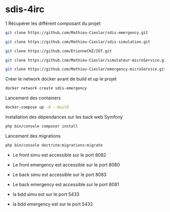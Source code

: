# sdis-4irc


1 Récupérer les différent composant du projet


```bash
git clone https://github.com/Mathieu-Cieslar/sdis-emergency.git
```
```bash
git clone https://github.com/Mathieu-Cieslar/sdis-simulation.git
```
```bash
git clone https://github.com/EtienneCHZ/IOT.git
```
```bash
git clone https://github.com/Mathieu-Cieslar/simulateur-microService.git
```
```bash
git clone https://github.com/Mathieu-Cieslar/emergency-microService.git
```

Créer le network docker avant de build et up le projet 

```bash
docker network create sdis-emergency
```

Lancement des containers

```bash
docker-compose up -d --build
```

Installation des dépendances sur les back web Symfony

```bash
php bin/console composer install 
```
Lancement des migrations
```bash
php bin/console doctrine:migrations:migrate
```
- Le front simu est accessible sur le port 8082
- Le front emergency est accessible sur le port 8080
- Le back simu est accessible sur le port 8083
- Le back emergency est accessible sur le port 8081

- la bdd simu est sur le port 5433
- la bdd emergency est sur le port 5432



